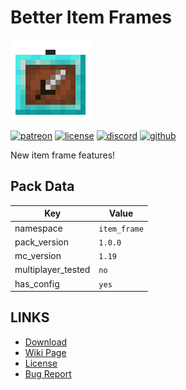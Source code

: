 # Better Item Frames

![alt](pack.png)

[![patreon](https://img.shields.io/endpoint?url=https%3A%2F%2Fraw.githubusercontent.com%2Flegopitstop%2Fwebsite-files%2Fmain%2Fshields.io%2Fpatreon.json)](https://www.patreon.com/Legopitstop "Go to patreon")
[![license](https://img.shields.io/endpoint?url=https%3A%2F%2Fraw.githubusercontent.com%2Flegopitstop%2Fwebsite-files%2Fmain%2Fshields.io%2Flicense.json)](https://legopitstop.weebly.com/legopitstops-common-license-v2.html "Go to legopitstop.weebly.com")
[![discord](https://img.shields.io/discord/479902284810027008)](https://legopitstop.weebly.com/discord.html "Go to legopitstop.weebly.com")
[![github](https://img.shields.io/github/issues-raw/legopitstop/Datapacks)](https://github.com/legopitstop/Datapacks/issues "Go to Github")

New item frame features!

## Pack Data

| Key                | Value        |
|--------------------|--------------|
| namespace          | `item_frame` |
| pack_version       | `1.0.0`      |
| mc_version         | `1.19`       |
| multiplayer_tested | `no`         |
| has_config         | `yes`        |

## LINKS

- [Download](https://www.curseforge.com/minecraft/customization/better-item-frames-datapack)
- [Wiki Page](https://github.com/legopitstop/Datapacks/wiki/Better_Item_Frames)
- [License](https://legopitstop.weebly.com/license.html)
- [Bug Report](https://github.com/legopitstop/Datapacks/issues)
